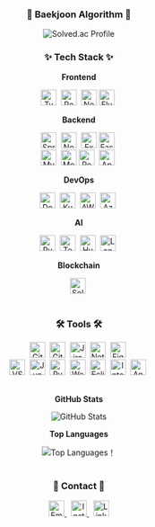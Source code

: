 <h3 align="center">🍄 Baekjoon Algorithm 🍄</h3>

<div align="center">

  ![Solved.ac Profile](https://mazassumnida.wtf/api/v2/generate_badge?boj=shim_kunn)

</div>

<h3 align="center">✨ Tech Stack ✨</h3>

<div align="center">
  <!-- Frontend -->
  <p><strong>Frontend</strong></p>
  <img
    src="https://img.shields.io/badge/TypeScript-3178C6?style=for-the-badge&logo=typescript&logoColor=white"
    alt="TypeScript"
    height="28"
  />&nbsp;
  <img
    src="https://img.shields.io/badge/React-20232A?style=for-the-badge&logo=react&logoColor=61DAFB"
    alt="React"
    height="28"
  />&nbsp;
  <img
    src="https://img.shields.io/badge/Next.js-000000?style=for-the-badge&logo=nextdotjs&logoColor=white"
    alt="Next.js"
    height="28"
  /&nbsp;>
  <img
    src="https://img.shields.io/badge/Flutter-02569B?style=for-the-badge&logo=flutter&logoColor=white"
    alt="Flutter"
    height="28"
  />&nbsp;
</div>

<div align="center">
  <!-- Backend -->
  <p><strong>Backend</strong></p>
  <img
    src="https://img.shields.io/badge/Spring-6DB33F?style=for-the-badge&logo=spring&logoColor=white"
    alt="Spring"
    height="28"
  />&nbsp;
  <img
    src="https://img.shields.io/badge/Node.js-339933?style=for-the-badge&logo=nodedotjs&logoColor=white"
    alt="Node.js"
    height="28"
  />&nbsp;
  <img
  src="https://img.shields.io/badge/Express.js-000000?style=for-the-badge&logo=express&logoColor=white"
  alt="Express.js"
  height="28"
  />
  <img
    src="https://img.shields.io/badge/FastAPI-009688?style=for-the-badge&logo=fastapi&logoColor=white"
    alt="FastAPI"
    height="28"
  />&nbsp;
<div/>

<div align="center">
  <img
    src="https://img.shields.io/badge/MySQL-4479A1?style=for-the-badge&logo=mysql&logoColor=white"
    alt="MySQL"
    height="28"
  />&nbsp;
  <img
  src="https://img.shields.io/badge/-MongoDB-13aa52?logo=mongodb&logoColor=white&style=for-the-badge"
  alt="MongoDB"
  height="28"
  />
  <img
    src="https://img.shields.io/badge/Redis-DC382D?style=for-the-badge&logo=redis&logoColor=white"
    alt="Redis"
    height="28"
  />&nbsp;
  <img
    src="https://img.shields.io/badge/Apache_Kafka-231F20?style=for-the-badge&logo=apache-kafka&logoColor=white"
    alt="Apache Kafka"
    height="28"
  />&nbsp;
</div>

<div align="center">
  <!-- DevOps -->
  <p><strong>DevOps</strong></p>
  <img
    src="https://img.shields.io/badge/Docker-2496ED?style=for-the-badge&logo=docker&logoColor=white"
    alt="Docker"
    height="28"
  />&nbsp;
  <img
    src="https://img.shields.io/badge/Kubernetes-326CE5?style=for-the-badge&logo=kubernetes&logoColor=white"
    alt="Kubernetes"
    height="28"
  />&nbsp;
  <img
    src="https://img.shields.io/badge/AWS-232F3E?style=for-the-badge&logo=amazon-aws&logoColor=white"
    alt="AWS"
    height="28"
  />&nbsp;
  <img
    src="https://img.shields.io/badge/Azure-0078D4?style=for-the-badge&logo=microsoft-azure&logoColor=white"
    alt="Azure"
    height="28"
  />&nbsp;
</div>

<div align="center">
  <!-- AI -->
  <p><strong>AI</strong></p>
  <img
    src="https://img.shields.io/badge/PyTorch-EE4C2C?style=for-the-badge&logo=pytorch&logoColor=white"
    alt="PyTorch"
    height="28"
  />&nbsp;
  <img
    src="https://img.shields.io/badge/TensorFlow-FF6F00?style=for-the-badge&logo=tensorflow&logoColor=white"
    alt="TensorFlow"
    height="28"
  />&nbsp;
  <img
    src="https://img.shields.io/badge/HuggingFace-FFBF00?style=for-the-badge&logo=huggingface&logoColor=black"
    alt="HuggingFace"
    height="28"
  />&nbsp;
  <img
    src="https://img.shields.io/badge/LangChain-0055D4?style=for-the-badge&logo=chainlink&logoColor=white"
    alt="LangChain"
    height="28"
  />&nbsp;
</div>

<div align="center">
  <!-- Blockchain -->
  <p><strong>Blockchain</strong></p>
  <img
    src="https://img.shields.io/badge/Solidity-363636?style=for-the-badge&logo=solidity&logoColor=white"
    alt="Solidity"
    height="28"
  />&nbsp;
</div>

<br>

<h3 align="center">🛠 Tools 🛠</h3>
<div align="center">
  <img
    src="https://img.shields.io/badge/Git-F05033?style=for-the-badge&logo=git&logoColor=white"
    alt="Git"
    height="28"
  />&nbsp;
  <img
    src="https://img.shields.io/badge/GitHub-181717?style=for-the-badge&logo=github&logoColor=white"
    alt="GitHub"
    height="28"
  />&nbsp;
  <img
    src="https://img.shields.io/badge/Jira-0052CC?style=for-the-badge&logo=jira&logoColor=white"
    alt="Jira"
    height="28"
  />&nbsp;
  <img
    src="https://img.shields.io/badge/Notion-F3F3F3?style=for-the-badge&logo=notion&logoColor=black"
    alt="Notion"
    height="28"
  />&nbsp;
  <img
    src="https://img.shields.io/badge/Figma-F24E1E?style=for-the-badge&logo=figma&logoColor=white"
    alt="Figma"
    height="28"
  />&nbsp;
  </div>
  
  <div align="center">
  <img
    src="https://img.shields.io/badge/VSCode-2C2C32?style=for-the-badge&logo=visual-studio-code&logoColor=22ABF3"
    alt="VSCode"
    height="28"
  />&nbsp;
  <img
    src="https://img.shields.io/badge/Jupyter-2C2C32?style=for-the-badge&logo=jupyter&logoColor=F37726"
    alt="Jupyter"
    height="28"
  />&nbsp;
  <img
    src="https://img.shields.io/badge/PyCharm-000000?style=for-the-badge&logo=pycharm&logoColor=white"
    alt="PyCharm"
    height="28"
  />&nbsp;
  <img
    src="https://img.shields.io/badge/WebStorm-000000?style=for-the-badge&logo=webstorm&logoColor=white"
    alt="WebStorm"
    height="28"
  />&nbsp;
  <img
    src="https://img.shields.io/badge/Eclipse-2C2255?style=for-the-badge&logo=eclipse-ide&logoColor=white"
    alt="Eclipse"
    height="28"
  />&nbsp;
  <img
    src="https://img.shields.io/badge/IntelliJ-000000?style=for-the-badge&logo=intellij-idea&logoColor=white"
    alt="IntelliJ"
    height="28"
  />&nbsp;
  <img
    src="https://img.shields.io/badge/Android_Studio-3DDC84?style=for-the-badge&logo=android-studio&logoColor=white"
    alt="Android Studio"
    height="28"
  />&nbsp;
</div>

<br>

<div align="center">
  <!-- GitHub Stats & Top Languages -->
  <p><strong>GitHub Stats</strong></p>
  <img
    src="https://github-readme-stats.vercel.app/api?username=Data-MaSTeRR&show_icons=true&theme=radical"
    alt="GitHub Stats"
  />
  <br />
  <p><strong>Top Languages</strong></p>
    <img
      src="https://github-readme-stats.vercel.app/api/top-langs/?username=Data-MaSTeRR&layout=compact&theme=radical"
      alt="Top Languages！"
    />
  </div>

<br>
<h3 align="center">📩 Contact 📩</h3>
<div align="center">
  <a href="mailto:devgosu8504@shinhan.com">
    <img
      src="https://img.shields.io/badge/devgosu8504@shinhan.com-0078D4?style=for-the-badge&logo=microsoft-outlook&logoColor=white"
      alt="Email"
      height="28"
    />
  </a>&nbsp;
  <a href="https://www.instagram.com/shim_kunn/">
    <img
      src="https://img.shields.io/badge/Instagram-E4405F?style=for-the-badge&logo=instagram&logoColor=white"
      alt="Instagram"
      height="28"
    />
  </a>&nbsp;
  <a href="https://www.linkedin.com/in/hyunwoo-shim-a1162520a/">
    <img
      src="https://img.shields.io/badge/LinkedIn-0077B5?style=for-the-badge&logo=linkedin&logoColor=white"
      alt="LinkedIn"
      height="28"
    />
  </a>
</div>
